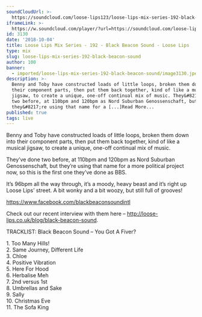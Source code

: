 ```yaml
---
soundCloudUrl: >-
  https://soundcloud.com/loose-lips123/loose-lips-mix-series-192-black-beacon-sound
iframeLink: >-
  https://w.soundcloud.com/player/?url=https://soundcloud.com/loose-lips123/loose-lips-mix-series-192-black-beacon-sound&color=00aabb&auto_play=false&hide_related=false&show_comments=true&show_user=true&show_reposts=false
id: 3130
date: '2018-10-04'
title: Loose Lips Mix Series - 192 - Black Beacon Sound - Loose Lips
type: mix
slug: loose-lips-mix-series-192-black-beacon-sound
author: 100
banner:
  - imported/loose-lips-mix-series-192-black-beacon-sound/image3130.jpeg
description: >-
  Benny and Toby have constructed loads of little loops, broken them down into
  their component parts, then put them back together, kind of like a musical
  jigsaw, to create a unique, one-off continual mix of music. They&#8217;ve done
  two before, at 110bpm and 120bpm as Nord Suburban Genossenschaft, but
  they&#8217;re using that name for a [...]Read More...
published: true
tags: live
---
```

Benny and Toby have constructed loads of little loops, broken them down into their component parts, then put them back together, kind of like a musical jigsaw, to create a unique, one-off continual mix of music.

They’ve done two before, at 110bpm and 120bpm as Nord Suburban Genossenschaft, but they’re using that name for a more political project now, so this is the first one they’ve done as BBS.

It’s 96bpm all the way through, it’s a moody, heavy beast and it’s right up Loose Lips’ street. A bit wonky and a bit woozy, but still full of grooves!

https://www.facebook.com/blackbeaconsoundintl

Check out our recent interview with them here – http://loose-lips.co.uk/blog/black-beacon-sound.

TRACKLIST: Black Beacon Sound – You Got A Fiver?

1\. Too Many Hills!  
2\. Same Journey, Different Life  
3\. Chloe  
4\. Positive Vibration  
5\. Here For Hood  
6\. Herbalise Meh  
7\. 2nd versus 1st  
8\. Umbrellas and Sake  
9\. Sally  
10\. Christmas Eve  
11\. The Sofa King